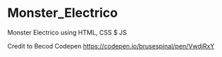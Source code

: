 # Monster_Electrico
Monster Electrico using HTML, CSS $ JS

Credit to Becod Codepen
https://codepen.io/brusespinal/pen/VwdjRxY 
